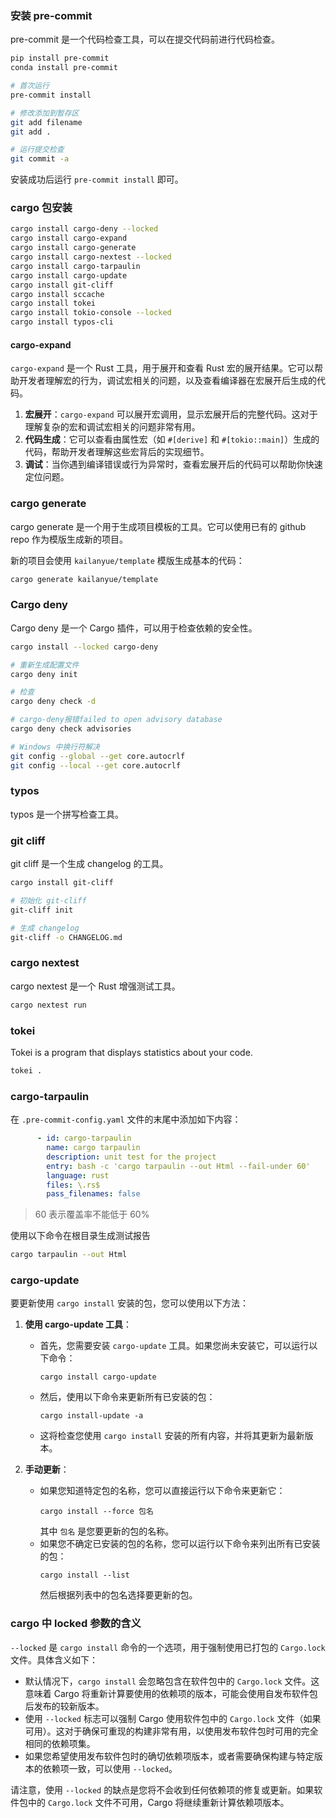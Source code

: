 ### 安装 pre-commit
pre-commit 是一个代码检查工具，可以在提交代码前进行代码检查。

```bash
pip install pre-commit
conda install pre-commit
```

```bash
# 首次运行
pre-commit install

# 修改添加到暂存区
git add filename
git add .

# 运行提交检查
git commit -a
```
安装成功后运行 `pre-commit install` 即可。

### cargo 包安装

```bash
cargo install cargo-deny --locked
cargo install cargo-expand
cargo install cargo-generate
cargo install cargo-nextest --locked
cargo install cargo-tarpaulin
cargo install cargo-update
cargo install git-cliff
cargo install sccache
cargo install tokei
cargo install tokio-console --locked
cargo install typos-cli
```

#### cargo-expand
`cargo-expand` 是一个 Rust 工具，用于展开和查看 Rust 宏的展开结果。它可以帮助开发者理解宏的行为，调试宏相关的问题，以及查看编译器在宏展开后生成的代码。

1. **宏展开**：`cargo-expand` 可以展开宏调用，显示宏展开后的完整代码。这对于理解复杂的宏和调试宏相关的问题非常有用。
2. **代码生成**：它可以查看由属性宏（如 `#[derive]` 和 `#[tokio::main]`）生成的代码，帮助开发者理解这些宏背后的实现细节。
3. **调试**：当你遇到编译错误或行为异常时，查看宏展开后的代码可以帮助你快速定位问题。


### cargo generate
cargo generate 是一个用于生成项目模板的工具。它可以使用已有的 github repo 作为模版生成新的项目。

新的项目会使用 `kailanyue/template` 模版生成基本的代码：

```bash
cargo generate kailanyue/template
```

### Cargo deny
Cargo deny 是一个 Cargo 插件，可以用于检查依赖的安全性。

```bash
cargo install --locked cargo-deny

# 重新生成配置文件
cargo deny init

# 检查
cargo deny check -d

# cargo-deny报错failed to open advisory database
cargo deny check advisories

# Windows 中换行符解决
git config --global --get core.autocrlf
git config --local --get core.autocrlf
```

### typos
typos 是一个拼写检查工具。


### git cliff
git cliff 是一个生成 changelog 的工具。

```bash
cargo install git-cliff

# 初始化 git-cliff
git-cliff init

# 生成 changelog
git-cliff -o CHANGELOG.md
```

### cargo nextest
cargo nextest 是一个 Rust 增强测试工具。

```bash
cargo nextest run
```

### tokei
Tokei is a program that displays statistics about your code.

```bash
tokei .
```

### cargo-tarpaulin
在 `.pre-commit-config.yaml` 文件的末尾中添加如下内容：

```yaml
      - id: cargo-tarpaulin
        name: cargo tarpaulin
        description: unit test for the project
        entry: bash -c 'cargo tarpaulin --out Html --fail-under 60'
        language: rust
        files: \.rs$
        pass_filenames: false
```
> 60 表示覆盖率不能低于 60%

使用以下命令在根目录生成测试报告
```bash
cargo tarpaulin --out Html
```

### cargo-update
要更新使用 `cargo install` 安装的包，您可以使用以下方法：

1. **使用 cargo-update 工具**：
    - 首先，您需要安装 `cargo-update` 工具。如果您尚未安装它，可以运行以下命令：
      ```
      cargo install cargo-update
      ```
    - 然后，使用以下命令来更新所有已安装的包：
      ```
      cargo install-update -a
      ```
    - 这将检查您使用 `cargo install` 安装的所有内容，并将其更新为最新版本。

2. **手动更新**：
    - 如果您知道特定包的名称，您可以直接运行以下命令来更新它：
      ```
      cargo install --force 包名
      ```
      其中 `包名` 是您要更新的包的名称。
    - 如果您不确定已安装的包的名称，您可以运行以下命令来列出所有已安装的包：
      ```
      cargo install --list
      ```
      然后根据列表中的包名选择要更新的包。

### cargo 中 locked 参数的含义
`--locked` 是 `cargo install` 命令的一个选项，用于强制使用已打包的 `Cargo.lock` 文件。具体含义如下：

- 默认情况下，`cargo install` 会忽略包含在软件包中的 `Cargo.lock` 文件。这意味着 Cargo 将重新计算要使用的依赖项的版本，可能会使用自发布软件包后发布的较新版本。
- 使用 `--locked` 标志可以强制 Cargo 使用软件包中的 `Cargo.lock` 文件（如果可用）。这对于确保可重现的构建非常有用，以使用发布软件包时可用的完全相同的依赖项集。
- 如果您希望使用发布软件包时的确切依赖项版本，或者需要确保构建与特定版本的依赖项一致，可以使用 `--locked`。

请注意，使用 `--locked` 的缺点是您将不会收到任何依赖项的修复或更新。如果软件包中的 `Cargo.lock` 文件不可用，Cargo 将继续重新计算依赖项版本。
